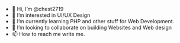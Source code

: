 - 👋 Hi, I’m @chest2719
- 👀 I’m interested in UI/UX Design
- 🌱 I’m currently learning PHP and other stuff for Web Development.
- 💞️ I’m looking to collaborate on building Websites and Web design
- 📫 How to reach me write me.

<!---
chest2719/chest2719 is a ✨ special ✨ repository because its `README.md` (this file) appears on your GitHub profile.
You can click the Preview link to take a look at your changes.
--->
